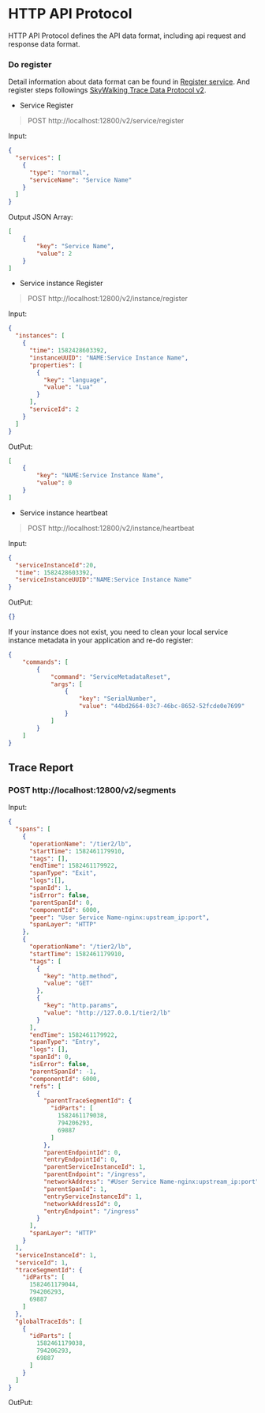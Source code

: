 # HTTP API Protocol

HTTP API Protocol defines the API data format, including api request and response data format.

### Do register

Detail information about data format can be found in  [Register service](https://github.com/apache/skywalking-data-collect-protocol/tree/master/register/Register.proto).
And register steps followings [SkyWalking Trace Data Protocol v2](Trace-Data-Protocol-v2.md).

- Service Register

> POST http://localhost:12800/v2/service/register

Input:

```json
{
  "services": [
    {
      "type": "normal",
      "serviceName": "Service Name"
    }
  ]
}
```

Output JSON Array:

```json
[
    {
        "key": "Service Name",
        "value": 2
    }
]
```

- Service instance Register

> POST http://localhost:12800/v2/instance/register

Input:

```json
{
  "instances": [
    {
      "time": 1582428603392,
      "instanceUUID": "NAME:Service Instance Name",
      "properties": [
        {
          "key": "language",
          "value": "Lua"
        }
      ],
      "serviceId": 2
    }
  ]
}
```

OutPut:

```json
[
    {
        "key": "NAME:Service Instance Name",
        "value": 0
    }
]
```

- Service instance heartbeat

> POST http://localhost:12800/v2/instance/heartbeat

Input:

```json
{
  "serviceInstanceId":20,
  "time": 1582428603392,
  "serviceInstanceUUID":"NAME:Service Instance Name"
}
```

OutPut:

```json
{}
```
If your instance does not exist, you need to clean your local service instance metadata in your application and re-do register:

```json
{
    "commands": [
        {
            "command": "ServiceMetadataReset",
            "args": [
                {
                    "key": "SerialNumber",
                    "value": "44bd2664-03c7-46bc-8652-52fcde0e7699"
                }
            ]
        }
    ]
}
```  

## Trace Report

### POST http://localhost:12800/v2/segments

Input:

```json
{
  "spans": [
    {
      "operationName": "/tier2/lb",
      "startTime": 1582461179910,
      "tags": [],
      "endTime": 1582461179922,
      "spanType": "Exit",
      "logs":[],
      "spanId": 1,
      "isError": false,
      "parentSpanId": 0,
      "componentId": 6000,
      "peer": "User Service Name-nginx:upstream_ip:port",
      "spanLayer": "HTTP"
    },
    {
      "operationName": "/tier2/lb",
      "startTime": 1582461179910,
      "tags": [
        {
          "key": "http.method",
          "value": "GET"
        },
        {
          "key": "http.params",
          "value": "http://127.0.0.1/tier2/lb"
        }
      ],
      "endTime": 1582461179922,
      "spanType": "Entry",
      "logs": [],
      "spanId": 0,
      "isError": false,
      "parentSpanId": -1,
      "componentId": 6000,
      "refs": [
        {
          "parentTraceSegmentId": {
            "idParts": [
              1582461179038,
              794206293,
              69887
            ]
          },
          "parentEndpointId": 0,
          "entryEndpointId": 0,
          "parentServiceInstanceId": 1,
          "parentEndpoint": "/ingress",
          "networkAddress": "#User Service Name-nginx:upstream_ip:port",
          "parentSpanId": 1,
          "entryServiceInstanceId": 1,
          "networkAddressId": 0,
          "entryEndpoint": "/ingress"
        }
      ],
      "spanLayer": "HTTP"
    }
  ],
  "serviceInstanceId": 1,
  "serviceId": 1,
  "traceSegmentId": {
    "idParts": [
      1582461179044,
      794206293,
      69887
    ]
  },
  "globalTraceIds": [
    {
      "idParts": [
        1582461179038,
        794206293,
        69887
      ]
    }
  ]
}
```
 OutPut:
 
 ```json

```